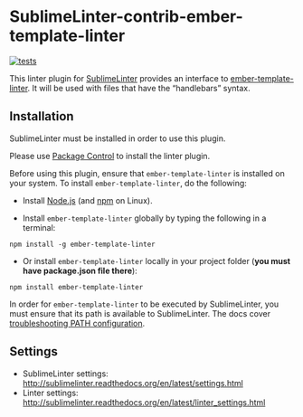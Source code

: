 SublimeLinter-contrib-ember-template-linter
================================
[![tests](https://github.com/kaste/SublimeLinter-contrib-ember-template/actions/workflows/ci.yml/badge.svg)](https://github.com/kaste/SublimeLinter-contrib-ember-template/actions/workflows/ci.yml)


This linter plugin for [SublimeLinter](https://github.com/SublimeLinter/SublimeLinter) provides an interface to [ember-template-linter](https://github.com/ember-template-lint/ember-template-lint). It will be used with files that have the “handlebars” syntax.

## Installation
SublimeLinter must be installed in order to use this plugin. 

Please use [Package Control](https://packagecontrol.io) to install the linter plugin.

Before using this plugin, ensure that `ember-template-linter` is installed on your system.
To install `ember-template-linter`, do the following:

- Install [Node.js](http://nodejs.org) (and [npm](https://github.com/joyent/node/wiki/Installing-Node.js-via-package-manager) on Linux).

- Install `ember-template-linter` globally by typing the following in a terminal:
```
npm install -g ember-template-linter
```
    
- Or install `ember-template-linter` locally in your project folder (**you must have package.json file there**):
```
npm install ember-template-linter
```


In order for `ember-template-linter` to be executed by SublimeLinter, you must ensure that its path is available to SublimeLinter. The docs cover [troubleshooting PATH configuration](http://sublimelinter.readthedocs.io/en/latest/troubleshooting.html#finding-a-linter-executable).

## Settings
- SublimeLinter settings: http://sublimelinter.readthedocs.org/en/latest/settings.html
- Linter settings: http://sublimelinter.readthedocs.org/en/latest/linter_settings.html
